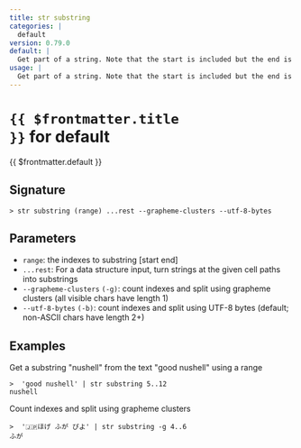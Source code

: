 ```yaml
---
title: str substring
categories: |
  default
version: 0.79.0
default: |
  Get part of a string. Note that the start is included but the end is excluded, and that the first character of a string is index 0.
usage: |
  Get part of a string. Note that the start is included but the end is excluded, and that the first character of a string is index 0.
---
```


# <code>{{ $frontmatter.title }}</code> for default

<div class='command-title'>{{ $frontmatter.default }}</div>

## Signature

```> str substring (range) ...rest --grapheme-clusters --utf-8-bytes```

## Parameters

 -  `range`: the indexes to substring [start end]
 -  `...rest`: For a data structure input, turn strings at the given cell paths into substrings
 -  `--grapheme-clusters` `(-g)`: count indexes and split using grapheme clusters (all visible chars have length 1)
 -  `--utf-8-bytes` `(-b)`: count indexes and split using UTF-8 bytes (default; non-ASCII chars have length 2+)

## Examples

Get a substring "nushell" from the text "good nushell" using a range
```shell
>  'good nushell' | str substring 5..12
nushell
```

Count indexes and split using grapheme clusters
```shell
>  '🇯🇵ほげ ふが ぴよ' | str substring -g 4..6
ふが
```

